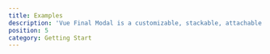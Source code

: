 ```yaml
---
title: Examples
description: 'Vue Final Modal is a customizable, stackable, attachable and lightweight modal component.'
position: 5
category: Getting Start
---
```


<div class="space-y-4">
    <base-example></base-example>
    <base-example-lock-scroll></base-example-lock-scroll>
    <base-example-hide-overlay></base-example-hide-overlay>
    <base-example-click-to-close></base-example-click-to-close>
    <base-example-prevent-click></base-example-prevent-click>
    <base-example-stackable></base-example-stackable>
    <base-example-scroll></base-example-scroll>
    <base-example-attach-false></base-example-attach-false>
    <base-example-attach></base-example-attach>
</div>